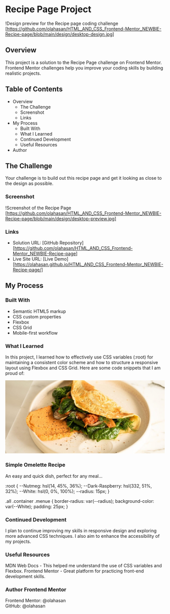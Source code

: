 # Recipe Page Project

!Design preview for the Recipe page coding challenge
[https://github.com/olahasan/HTML_AND_CSS_Frontend-Mentor_NEWBIE-Recipe-page/blob/main/design/desktop-design.jpg]

## Overview

This project is a solution to the Recipe Page challenge on Frontend Mentor. Frontend Mentor challenges help you improve your coding skills by building realistic projects.

## Table of Contents

- Overview
  - The Challenge
  - Screenshot
  - Links
- My Process
  - Built With
  - What I Learned
  - Continued Development
  - Useful Resources
- Author

## The Challenge

Your challenge is to build out this recipe page and get it looking as close to the design as possible.

### Screenshot

!Screenshot of the Recipe Page
[https://github.com/olahasan/HTML_AND_CSS_Frontend-Mentor_NEWBIE-Recipe-page/blob/main/design/desktop-preview.jpg]

### Links

- Solution URL: [GitHub Repository] [https://github.com/olahasan/HTML_AND_CSS_Frontend-Mentor_NEWBIE-Recipe-page]
- Live Site URL: [Live Demo] [https://olahasan.github.io/HTML_AND_CSS_Frontend-Mentor_NEWBIE-Recipe-page/]

## My Process

### Built With

- Semantic HTML5 markup
- CSS custom properties
- Flexbox
- CSS Grid
- Mobile-first workflow

### What I Learned

In this project, I learned how to effectively use CSS variables (:root) for maintaining a consistent color scheme and how to structure a responsive layout using Flexbox and CSS Grid. Here are some code snippets that I am proud of:

<div class="container">
  <div class="menue">
    <div class="image">
      <img decoding="async" src="assets/images/image-omelette.jpeg" alt="pic of main plate" />
    </div>
    <h3 class="young-serif-regular">Simple Omelette Recipe</h3>
    <p>An easy and quick dish, perfect for any meal...</p>
  </div>
</div>

:root {
--Nutmeg: hsl(14, 45%, 36%);
--Dark-Raspberry: hsl(332, 51%, 32%);
--White: hsl(0, 0%, 100%);
--radius: 15px;
}

.all .container .menue {
border-radius: var(--radius);
background-color: var(--White);
padding: 25px;
}

### Continued Development

I plan to continue improving my skills in responsive
design and exploring more advanced CSS techniques. I also aim to enhance the
accessibility of my projects.

### Useful Resources

MDN Web Docs - This helped me
understand the use of CSS variables and Flexbox. Frontend Mentor - Great
platform for practicing front-end development skills.

### Author Frontend Mentor

Frontend Mentor: @olahasan<br>
GitHub: @olahasan
